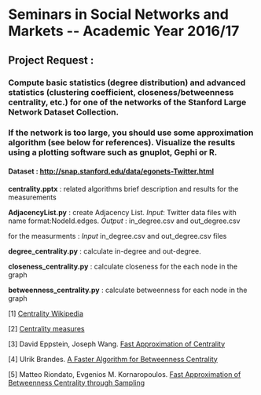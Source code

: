 # Seminars in Social Networks and Markets -- Academic Year 2016/17
## Project Request :

### Compute basic statistics (degree distribution) and advanced statistics (clustering coefficient, closeness/betweenness centrality, etc.) for one of the networks of the Stanford Large Network Dataset Collection. 

### If the network is too large, you should use some approximation algorithm (see below for references). Visualize the results using a plotting software such as gnuplot, Gephi or R.

#### Dataset : http://snap.stanford.edu/data/egonets-Twitter.html

__centrality.pptx__ : related algorithms brief description and results for the measurements 

__AdjacencyList.py__ : create Adjacency List. _Input_: Twitter data files with name format:NodeId.edges. _Output_ : in_degree.csv and out_degree.csv

for the measurments : _Input_ in_degree.csv and out_degree.csv files 

__degree_centrality.py__ : calculate in-degree and out-degree. 

__closeness_centrality.py__ : calculate closeness for the each node in the graph

__betweenness_centrality.py__ : calculate betweenness for each node in the graph 



[1] [Centrality Wikipedia](https://en.wikipedia.org/wiki/Centrality)

[2] [Centrality measures](http://www.dis.uniroma1.it/~bonifaci/semcn/centrality.pdf)

[3] David Eppstein, Joseph Wang. [Fast Approximation of Centrality](http://www.dis.uniroma1.it/~bonifaci/semcn/Eppstein2004.pdf)

[4] Ulrik Brandes. [A Faster Algorithm for Betweenness Centrality](http://www.algo.uni-konstanz.de/publications/b-fabc-01.pdf)

[5] Matteo Riondato, Evgenios M. Kornaropoulos. [Fast Approximation of Betweenness Centrality through Sampling](http://www.dis.uniroma1.it/~bonifaci/semcn/Riondato2014.pdf)
